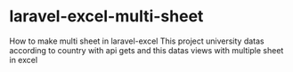 # laravel-excel-multi-sheet
 How to make multi sheet in laravel-excel
 This project university datas according to country with api gets and this datas views with multiple sheet in excel